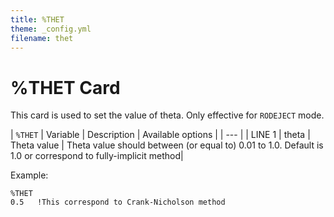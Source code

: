 ```yaml
---
title: %THET
theme: _config.yml
filename: thet
---
```


# %THET Card

This card is used to set the value of theta. Only effective for `RODEJECT` mode.

| `%THET` | Variable | Description | Available options |
| --- |
| LINE 1 | theta | Theta value | Theta value should between (or equal to) 0.01 to 1.0. Default is 1.0  or correspond to fully-implicit method|

Example:
```
%THET
0.5   !This correspond to Crank-Nicholson method
```
